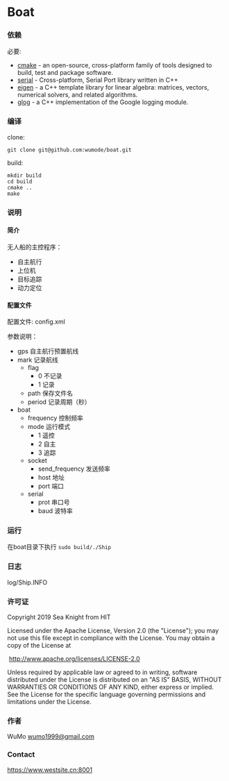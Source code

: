 ﻿# Boat

### 依赖

必要:

- [cmake](http://www.cmake.org/) - an open-source, cross-platform family of tools designed to build, test and package software. 
- [serial](http://wjwwood.github.com/serial/) - Cross-platform, Serial Port library written in C++
- [eigen](http://eigen.tuxfamily.org/) - a C++ template library for linear algebra: matrices, vectors, numerical solvers, and related algorithms.
- [glog](https://github.com/google/glog)  - a C++ implementation of the Google logging module. 

### 编译

clone:

`git clone git@github.com:wumode/boat.git`

build:

```shell
mkdir build
cd build
cmake ..
make
```

### 说明

#### 简介

无人船的主控程序：

- 自主航行
- 上位机
- 目标追踪
- 动力定位

#### 配置文件

配置文件: config.xml

参数说明：

- gps 自主航行预置航线
- mark 记录航线
  - flag
    - 0 不记录
    - 1 记录
  - path 保存文件名
  - period 记录周期（秒）
- boat 
  - frequency 控制频率
  - mode 运行模式
    - 1 遥控
    - 2 自主
    - 3 追踪
  - socket
    - send_frequency 发送频率
    - host 地址
    - port 端口
  - serial
    - prot 串口号
    - baud 波特率

### 运行

在boat目录下执行
`sudo build/./Ship`

### 日志
log/Ship.INFO

### 许可证

Copyright 2019 Sea Knight from HIT

Licensed under the Apache License, Version 2.0 (the "License");
you may not use this file except in compliance with the License.
You may obtain a copy of the License at

​				 http://www.apache.org/licenses/LICENSE-2.0

Unless required by applicable law or agreed to in writing, software
distributed under the License is distributed on an "AS IS" BASIS,
WITHOUT WARRANTIES OR CONDITIONS OF ANY KIND, either express or implied.
See the License for the specific language governing permissions and
limitations under the License.

### 作者

WuMo wumo1999@gmail.com

### Contact

https://www.westsite.cn:8001